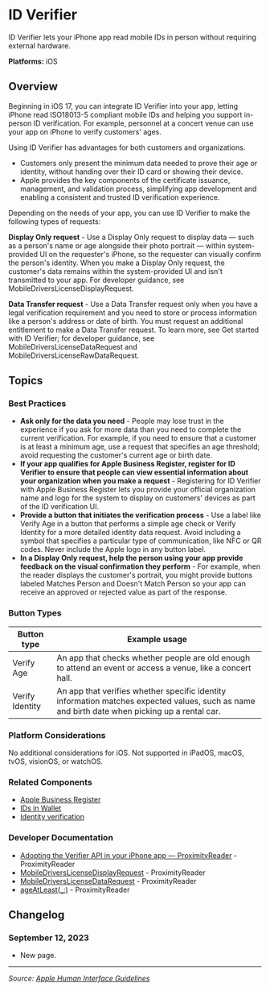# ID Verifier

ID Verifier lets your iPhone app read mobile IDs in person without requiring external hardware.

**Platforms:** iOS

## Overview

Beginning in iOS 17, you can integrate ID Verifier into your app, letting iPhone read ISO18013-5 compliant mobile IDs and helping you support in-person ID verification. For example, personnel at a concert venue can use your app on iPhone to verify customers' ages.

Using ID Verifier has advantages for both customers and organizations.

- Customers only present the minimum data needed to prove their age or identity, without handing over their ID card or showing their device.
- Apple provides the key components of the certificate issuance, management, and validation process, simplifying app development and enabling a consistent and trusted ID verification experience.

Depending on the needs of your app, you can use ID Verifier to make the following types of requests:

**Display Only request** - Use a Display Only request to display data — such as a person's name or age alongside their photo portrait — within system-provided UI on the requester's iPhone, so the requester can visually confirm the person's identity. When you make a Display Only request, the customer's data remains within the system-provided UI and isn't transmitted to your app. For developer guidance, see MobileDriversLicenseDisplayRequest.

**Data Transfer request** - Use a Data Transfer request only when you have a legal verification requirement and you need to store or process information like a person's address or date of birth. You must request an additional entitlement to make a Data Transfer request. To learn more, see Get started with ID Verifier; for developer guidance, see MobileDriversLicenseDataRequest and MobileDriversLicenseRawDataRequest.

## Topics

### Best Practices

- **Ask only for the data you need** - People may lose trust in the experience if you ask for more data than you need to complete the current verification. For example, if you need to ensure that a customer is at least a minimum age, use a request that specifies an age threshold; avoid requesting the customer's current age or birth date.
- **If your app qualifies for Apple Business Register, register for ID Verifier to ensure that people can view essential information about your organization when you make a request** - Registering for ID Verifier with Apple Business Register lets you provide your official organization name and logo for the system to display on customers' devices as part of the ID verification UI.
- **Provide a button that initiates the verification process** - Use a label like Verify Age in a button that performs a simple age check or Verify Identity for a more detailed identity data request. Avoid including a symbol that specifies a particular type of communication, like NFC or QR codes. Never include the Apple logo in any button label.
- **In a Display Only request, help the person using your app provide feedback on the visual confirmation they perform** - For example, when the reader displays the customer's portrait, you might provide buttons labeled Matches Person and Doesn't Match Person so your app can receive an approved or rejected value as part of the response.

### Button Types

| Button type | Example usage |
|-------------|---------------|
| Verify Age | An app that checks whether people are old enough to attend an event or access a venue, like a concert hall. |
| Verify Identity | An app that verifies whether specific identity information matches expected values, such as name and birth date when picking up a rental car. |

### Platform Considerations

No additional considerations for iOS. Not supported in iPadOS, macOS, tvOS, visionOS, or watchOS.

### Related Components

- [Apple Business Register](https://developer.apple.com/documentation/proximityreader/apple-business-register)
- [IDs in Wallet](https://developer.apple.com/design/human-interface-guidelines/ids-in-wallet)
- [Identity verification](https://developer.apple.com/design/human-interface-guidelines/identity-verification)

### Developer Documentation

- [Adopting the Verifier API in your iPhone app — ProximityReader](https://developer.apple.com/documentation/proximityreader/adopting-the-verifier-api-in-your-iphone-app) - ProximityReader
- [MobileDriversLicenseDisplayRequest](https://developer.apple.com/documentation/proximityreader/mobiledriverslicensedisplayrequest) - ProximityReader
- [MobileDriversLicenseDataRequest](https://developer.apple.com/documentation/proximityreader/mobiledriverslicensedatarequest) - ProximityReader
- [ageAtLeast(_:)](https://developer.apple.com/documentation/proximityreader/mobiledriverslicenserequest/ageatleast(_:)) - ProximityReader

## Changelog

### September 12, 2023
- New page.

---

*Source: [Apple Human Interface Guidelines](https://developer.apple.com/design/human-interface-guidelines/id-verifier)*
